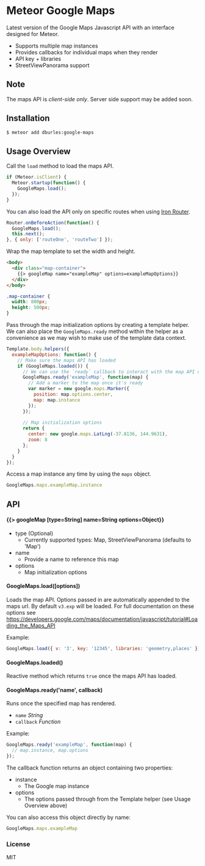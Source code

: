 Meteor Google Maps
==================

Latest version of the Google Maps Javascript API with an interface designed for Meteor.

- Supports multiple map instances
- Provides callbacks for individual maps when they render
- API key + libraries
- StreetViewPanorama support

## Note

The maps API is *client-side only*. Server side support may be added soon.

## Installation

```sh
$ meteor add dburles:google-maps
```

## Usage Overview

Call the `load` method to load the maps API.

```js
if (Meteor.isClient) {
  Meteor.startup(function() {
    GoogleMaps.load();
  });
}
```

You can also load the API only on specific routes when using [Iron Router](https://atmospherejs.com/iron/router).

```js
Router.onBeforeAction(function() {
  GoogleMaps.load();
  this.next();
}, { only: ['routeOne', 'routeTwo'] });
```

Wrap the map template to set the width and height.

```html
<body>
  <div class="map-container">
    {{> googleMap name="exampleMap" options=exampleMapOptions}}
  </div>
</body>
```

```css
.map-container {
  width: 800px;
  height: 500px;
}
```

Pass through the map initialization options by creating a template helper. We can also place the `GoogleMaps.ready` method within the helper as a convenience as we may wish to make use of the template data context.

```js
Template.body.helpers({
  exampleMapOptions: function() {
    // Make sure the maps API has loaded
    if (GoogleMaps.loaded()) {
      // We can use the `ready` callback to interact with the map API once the map is ready.
      GoogleMaps.ready('exampleMap', function(map) {
        // Add a marker to the map once it's ready
        var marker = new google.maps.Marker({
          position: map.options.center,
          map: map.instance
        });
      });
    
      // Map initialization options
      return {
        center: new google.maps.LatLng(-37.8136, 144.9631),
        zoom: 8
      };
    }
  }
});
```

Access a map instance any time by using the `maps` object.

```js
GoogleMaps.maps.exampleMap.instance
```

## API

#### {{> googleMap [type=String] name=String options=Object}}

- type (Optional)
  - Currently supported types: Map, StreetViewPanorama (defaults to 'Map')
- name
  - Provide a name to reference this map
- options
  - Map initialization options

#### GoogleMaps.load([options])

Loads the map API. Options passed in are automatically appended to the maps url. 
By default `v3.exp` will be loaded. For full documentation on these options see https://developers.google.com/maps/documentation/javascript/tutorial#Loading_the_Maps_API

Example:

```js
GoogleMaps.load({ v: '3', key: '12345', libraries: 'geometry,places' });
```

#### GoogleMaps.loaded()

Reactive method which returns `true` once the maps API has loaded.

#### GoogleMaps.ready('name', callback)

Runs once the specified map has rendered.

- `name` *String*
- `callback` *Function*

Example:

```js
GoogleMaps.ready('exampleMap', function(map) {
  // map.instance, map.options
});
```

The callback function returns an object containing two properties:

- instance
  - The Google map instance
- options
  - The options passed through from the Template helper (see Usage Overview above)

You can also access this object directly by name:

```js
GoogleMaps.maps.exampleMap
```

### License

MIT
